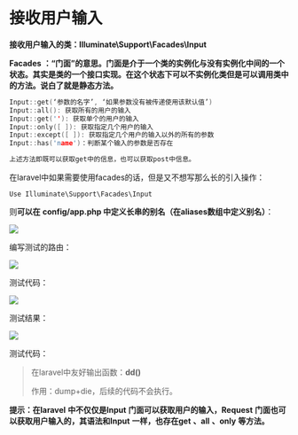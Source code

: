 # 接收用户输入



**接收用户输入的类：Illuminate\Support\Facades\Input**



**Facades** **：“门面”的意思。门面是介于一个类的实例化与没有实例化中间的一个状态。其实是类的一个接口实现。在这个状态下可以不实例化类但是可以调用类中的方法。说白了就是静态方法。**

```C++
Input::get(‘参数的名字’, ‘如果参数没有被传递使用该默认值’) 
Input::all(): 获取所有的用户的输入
Input::get(''): 获取单个的用户的输入
Input::only([ ]): 获取指定几个用户的输入
Input::except([ ]): 获取指定几个用户的输入以外的所有的参数
Input::has('name')：判断某个输入的参数是否存在

上述方法即既可以获取get中的信息，也可以获取post中信息。
```

在laravel中如果需要使用facades的话，但是又不想写那么长的引入操作：

```php+HTML
Use Illuminate\Support\Facades\Input
```

则**可以在** **config/app.php 中定义长串的别名（在aliases数组中定义别名）**：

![](https://i.loli.net/2019/04/19/5cb9420da6112.png)



编写测试的路由：

![](https://i.loli.net/2019/04/19/5cb943170aa88.png)



测试代码：

![](https://i.loli.net/2019/04/19/5cb943564c7df.png)

测试结果：

![](https://i.loli.net/2019/04/19/5cb9495b99890.png)

测试代码：

> 在laravel中友好输出函数：**dd()**
>
> 作用：dump+die，后续的代码不会执行。

**提示：在laravel** **中不仅仅是Input** **门面可以获取用户的输入，Request** **门面也可以获取用户输入的，其语法和Input** **一样，也存在get** **、all** **、only** **等方法。**

